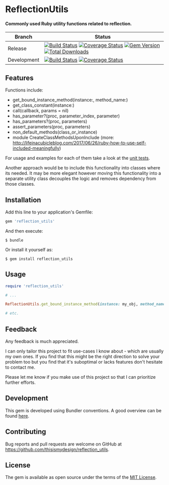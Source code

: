 # ReflectionUtils

#### Commonly used Ruby utility functions related to reflection.

| Branch | Status |
| ------ | ------ |
| Release | [![Build Status](https://travis-ci.org/thisismydesign/reflection_utils.svg?branch=release)](https://travis-ci.org/thisismydesign/reflection_utils)   [![Coverage Status](https://coveralls.io/repos/github/thisismydesign/reflection_utils/badge.svg?branch=release)](https://coveralls.io/github/thisismydesign/reflection_utils?branch=release)   [![Gem Version](https://badge.fury.io/rb/reflection_utils.svg)](https://badge.fury.io/rb/reflection_utils)   [![Total Downloads](http://ruby-gem-downloads-badge.herokuapp.com/reflection_utils?type=total)](https://rubygems.org/gems/reflection_utils) |
| Development | [![Build Status](https://travis-ci.org/thisismydesign/reflection_utils.svg?branch=master)](https://travis-ci.org/thisismydesign/reflection_utils)   [![Coverage Status](https://coveralls.io/repos/github/thisismydesign/reflection_utils/badge.svg?branch=master)](https://coveralls.io/github/thisismydesign/reflection_utils?branch=master) |

## Features

Functions include:
- get_bound_instance_method(instance:, method_name:)
- get_class_constant(instance:)
- call(callback, params = nil)
- has_parameter?(proc, parameter_index, parameter)
- has_parameters?(proc, parameters)
- assert_parameters(proc, parameters)
- non_default_methods(class_or_instance)
- module CreateClassMethodsUponInclude (more: http://lifeinacubicleblog.com/2017/06/26/ruby-how-to-use-self-included-meaningfully)

For usage and examples for each of them take a look at the [unit tests](https://github.com/thisismydesign/reflection_utils/blob/master/spec/reflection_utils_spec.rb).

Another approach would be to include this functionality into classes where its needed. It may be more elegant however moving this functionality into a separate utility class decouples the logic and removes dependency from those classes.

## Installation

Add this line to your application's Gemfile:

```ruby
gem 'reflection_utils'
```

And then execute:

    $ bundle

Or install it yourself as:

    $ gem install reflection_utils

## Usage

```ruby
require 'reflection_utils'

# ...

ReflectionUtils.get_bound_instance_method(instance: my_obj, method_name: :my_method)

# etc.
```

## Feedback

Any feedback is much appreciated.

I can only tailor this project to fit use-cases I know about - which are usually my own ones. If you find that this might be the right direction to solve your problem too but you find that it's suboptimal or lacks features don't hesitate to contact me.

Please let me know if you make use of this project so that I can prioritize further efforts.

## Development

This gem is developed using Bundler conventions. A good overview can be found [here](http://bundler.io/v1.14/guides/creating_gem.html).

## Contributing

Bug reports and pull requests are welcome on GitHub at https://github.com/thisismydesign/reflection_utils.

## License

The gem is available as open source under the terms of the [MIT License](http://opensource.org/licenses/MIT).
